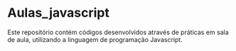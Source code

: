 # Aulas_javascript
Este repositório contém códigos desenvolvidos através de práticas em sala de aula, utilizando a linguagem de programação Javascript.
